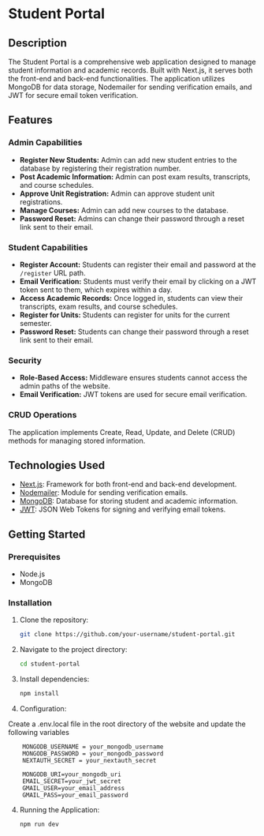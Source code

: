 # Student Portal

## Description

The Student Portal is a comprehensive web application designed to manage student information and academic records. Built with Next.js, it serves both the front-end and back-end functionalities. The application utilizes MongoDB for data storage, Nodemailer for sending verification emails, and JWT for secure email token verification.

## Features

### Admin Capabilities
- **Register New Students:** Admin can add new student entries to the database by registering their registration number.
- **Post Academic Information:** Admin can post exam results, transcripts, and course schedules.
- **Approve Unit Registration:** Admin can approve student unit registrations.
- **Manage Courses:** Admin can add new courses to the database.
- **Password Reset:** Admins can change their password through a reset link sent to their email.

### Student Capabilities
- **Register Account:** Students can register their email and password at the `/register` URL path.
- **Email Verification:** Students must verify their email by clicking on a JWT token sent to them, which expires within a day.
- **Access Academic Records:** Once logged in, students can view their transcripts, exam results, and course schedules.
- **Register for Units:** Students can register for units for the current semester.
- **Password Reset:** Students can change their password through a reset link sent to their email.

### Security
- **Role-Based Access:** Middleware ensures students cannot access the admin paths of the website.
- **Email Verification:** JWT tokens are used for secure email verification.

### CRUD Operations
The application implements Create, Read, Update, and Delete (CRUD) methods for managing stored information.

## Technologies Used
- [Next.js](https://nextjs.org/): Framework for both front-end and back-end development.
- [Nodemailer](https://nodemailer.com/): Module for sending verification emails.
- [MongoDB](https://www.mongodb.com/): Database for storing student and academic information.
- [JWT](https://jwt.io/): JSON Web Tokens for signing and verifying email tokens.

## Getting Started

### Prerequisites
- Node.js
- MongoDB

### Installation
1. Clone the repository:
   ```bash
   git clone https://github.com/your-username/student-portal.git

2. Navigate to the project directory:
   ```bash
   cd student-portal
   
3. Install dependencies:
   ```bash
   npm install

4. Configuration:

Create a .env.local file in the root directory of the website and update the following variables
```env
    MONGODB_USERNAME = your_mongodb_username
    MONGODB_PASSWORD = your_mongodb_password
    NEXTAUTH_SECRET = your_nextauth_secret

    MONGODB_URI=your_mongodb_uri
    EMAIL_SECRET=your_jwt_secret
    GMAIL_USER=your_email_address
    GMAIL_PASS=your_email_password
```

4. Running the Application:
   ```bash
   npm run dev

